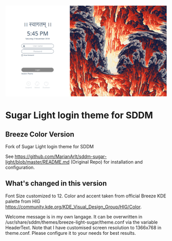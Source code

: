 ![Screenshot of the interface of the Sugar Light theme for SDDM](Preview.png "The default interface of the Sugar Light theme for SDDM")

# Sugar Light login theme for SDDM
## Breeze Color Version

Fork of Sugar Light login theme for SDDM

See https://github.com/MarianArlt/sddm-sugar-light/blob/master/README.md (Original Repo) for installation and configuration.

## What's changed in this version

Font Size customized to 12. Color and accent taken from official Breeze KDE palette from HIG https://community.kde.org/KDE_Visual_Design_Group/HIG/Color.

Welcome message is in my own langage. It can be overwritten in /usr/share/sddm/themes/breeze-light-sugar/theme.conf via the variable HeaderText. Note that I have customised screen resolution to 1366x768 in theme.conf. Please configure it to your needs for best results.
